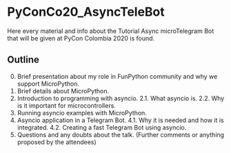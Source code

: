 # PyConCo20_AsyncTeleBot
Here every material and info about the Tutorial Async microTelegram Bot that will be given at PyCon Colombia 2020 is found.


## Outline
0. Brief presentation about my role in FunPython community and why we support MicroPython.
1. Brief details about MicroPython.
2. Introduction to programming with asyncio.
	2.1. What asyncio is.
	2.2. Why is it important for microcontrollers.
3. Running asyncio examples with MicroPython.
4. Asyncio application in a Telegram Bot.
	4.1. Why it is needed and how it is integrated.
	4.2. Creating a fast Telegram Bot using asyncio.
5. Questions and any doubts about the talk. (Further comments or anything proposed by the attendees)